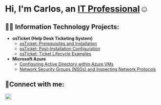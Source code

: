 <h1>Hi, I'm Carlos, an <a href="https://linkedin.com/in/carlos-garza-563704238
">IT Professional</a>☺</h1>

<h2>👨‍💻 Information Technology Projects:</h2>

- <b>osTicket (Help Desk Ticketing System)</b>
  - [osTicket: Prerequisites and Installation](https://github.com/LosXX/LosXX/osticket-prereqs)
  - [osTicket: Post-Installation Configuration](https://github.com/losxx/post-install-config)
  - [osTicket: Ticket Lifecycle Examples](https://github.com/losxx/ticket-lifecycle)
- <b>Microsoft Azure</b>
  - [Configuring Active Directory within Azure VMs](https://github.com/losxx/configure-ad)
  - [Network Security Groups (NSGs) and Inspecting Network Protocols](https://github.com/losxx/azure-network-protocols)

<h2>🤳Connect with me:</h2>

[<img align="left" alt="carlos | LinkedIn" width="22px" src="https://cdn.jsdelivr.net/npm/simple-icons@v3/icons/linkedin.svg" />][linkedin]


[linkedin]: https://linkedin.com/in/carlos-garza-563704238
